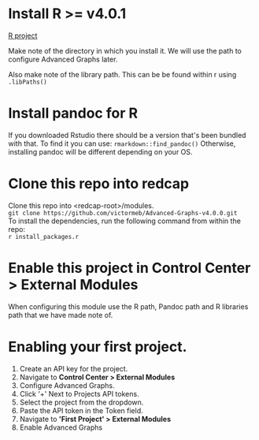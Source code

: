 # Install R >= v4.0.1

[R project](https://www.r-project.org/)

Make note of the directory in which you install it. We will use the path to configure Advanced Graphs later.

Also make note of the library path. This can be be found within r using ```.libPaths()```

# Install pandoc for R

If you downloaded Rstudio there should be a version that's been bundled with that. To find it you can use:
```rmarkdown::find_pandoc()```
Otherwise, installing pandoc will be different depending on your OS.

# Clone this repo into redcap

Clone this repo into \<redcap-root\>/modules.  
```git clone https://github.com/victormeb/Advanced-Graphs-v4.0.0.git```  
To install the dependencies, run the following command from within the repo:  
```r install_packages.r```

# Enable this project in **Control Center > External Modules**
  
When configuring this module use the R path, Pandoc path and R libraries path that we have made note of.

# Enabling your first project.

  1. Create an API key for the project.
  2. Navigate to **Control Center > External Modules**
  3. Configure Advanced Graphs.
  4. Click '+' Next to Projects API tokens.
  5. Select the project from the dropdown.
  6. Paste the API token in the Token field.
  7. Navigate to **'First Project' > External Modules**
  8. Enable Advanced Graphs
